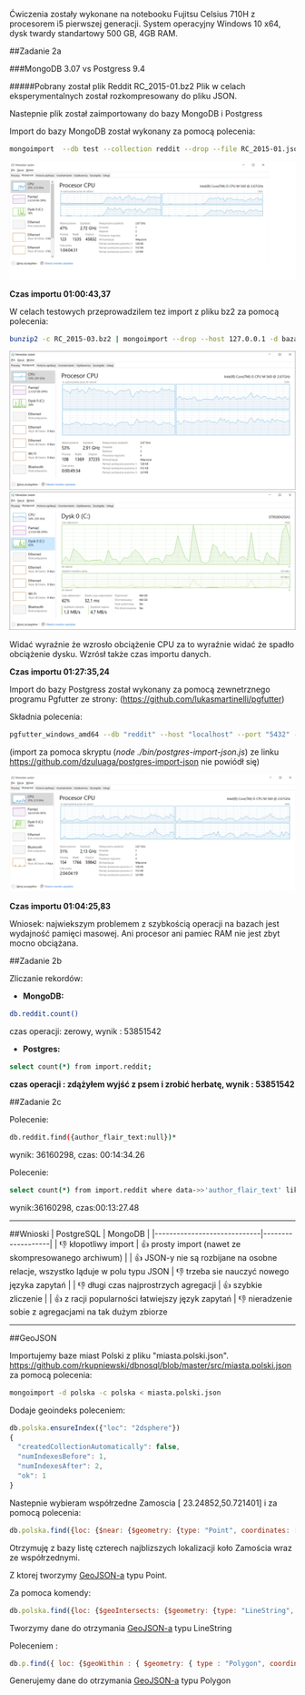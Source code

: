 Ćwiczenia zostały wykonane na notebooku Fujitsu Celsius 710H z procesorem i5 pierwszej generacji. System operacyjny Windows 10 x64, dysk twardy standartowy 500 GB, 4GB RAM.

##Zadanie 2a

###MongoDB 3.07 vs Postgress 9.4

#####Pobrany został plik Reddit RC_2015-01.bz2
Plik w celach eksperymentalnych został rozkompresowany do pliku JSON.

Nastepnie plik został zaimportowany do bazy MongoDB i Postgress

Import do bazy MongoDB został wykonany za pomocą polecenia:

```sh
mongoimport  --db test --collection reddit --drop --file RC_2015-01.json
```

![Wykres pamięci](pic/1.png)

**Czas importu 01:00:43,37**

W celach testowych przeprowadzilem tez import z pliku bz2 za pomocą polecenia:

```sh
bunzip2 -c RC_2015-03.bz2 | mongoimport --drop --host 127.0.0.1 -d baza -c reddit
```

![Wykres pamięci](pic/s1.png)
![Wykres dysku](pic/s2.png)

Widać wyraźnie że wzrosło obciążenie CPU za to wyraźnie widać że spadło obciążenie dysku. Wzrósł także czas importu danych.

**Czas importu 01:27:35,24**




Import do bazy Postgress został wykonany za pomocą zewnetrznego programu Pgfutter ze strony:
(https://github.com/lukasmartinelli/pgfutter)

Składnia polecenia:
```sh
pgfutter_windows_amd64 --db "reddit" --host "localhost" --port "5432" --user "postgres" --pw "martynka" --table "reddit"  json RC_2015-01.json
```

(import za pomoca skryptu (*node ./bin/postgres-import-json.js*) ze linku https://github.com/dzuluaga/postgres-import-json nie powiódł się)

![Wykres pamięci](pic/3.png)

**Czas importu 01:04:25,83**

Wniosek: najwiekszym problemem z szybkością operacji na bazach jest wydajność pamięci masowej. Ani procesor ani pamiec RAM nie jest zbyt mocno obciążana.


##Zadanie 2b

Zliczanie rekordów:

- **MongoDB:**

```sh
db.reddit.count()
```

czas operacji: zerowy, wynik : 53851542

- **Postgres:**  

```sh
select count(*) from import.reddit;
```
**czas operacji : zdążyłem wyjść z psem i zrobić herbatę, wynik : 53851542**


##Zadanie 2c

Polecenie:
```sh
db.reddit.find({author_flair_text:null})*
```
wynik: 36160298,
czas: 00:14:34.26

Polecenie:
```sh
select count(*) from import.reddit where data->>'author_flair_text' like 'null';
```

wynik:36160298,
czas:00:13:27.48




---------------------------------






##Wnioski
| PostgreSQL                  | MongoDB           |
|-----------------------------|-------------------|
| :-1: kłopotliwy import           | :+1: prosty import (nawet ze skompresowanego archiwum)   |
| :+1: JSON-y nie są rozbijane na osobne relacje, wszystko ląduje w polu typu JSON   | :-1: trzeba sie nauczyć nowego języka zapytań  |
| :-1: długi czas najprostrzych agregacji | :+1: szybkie zliczenie |
| :+1: z racji popularności łatwiejszy język zapytań | :-1: nieradzenie sobie z agregacjami na tak dużym zbiorze

----------------------------------
##GeoJSON

Importujemy baze miast Polski z pliku "miasta.polski.json". https://github.com/rkupniewski/dbnosql/blob/master/src/miasta.polski.json
za pomocą polecenia:

```sh
mongoimport -d polska -c polska < miasta.polski.json
```


Dodaje geoindeks poleceniem:

```js
db.polska.ensureIndex({"loc": "2dsphere"})
{
  "createdCollectionAutomatically": false,
  "numIndexesBefore": 1,
  "numIndexesAfter": 2,
  "ok": 1
}
```

Nastepnie wybieram współrzedne Zamoscia [ 23.24852,50.721401] i za pomocą polecenia:

```js
db.polska.find({loc: {$near: {$geometry: {type: "Point", coordinates: [ 23.24852,50.721401]}, $maxDistance: 20000}}}).skip(1).limit(4)
```

Otrzymuję z bazy listę czterech najblizszych lokalizacji koło Zamościa wraz ze współrzednymi.

Z ktorej tworzymy [GeoJSON-a](https://github.com/rkupniewski/dbnosql/blob/master/map.geojson) typu Point.

Za pomoca komendy:

```js
db.polska.find({loc: {$geoIntersects: {$geometry: {type: "LineString", coordinates: [[18.68976,54.361118] ,[21.04191,52.23547]]}}}},{_id=0, city:1})
```

Tworzymy dane do otrzymania [GeoJSON-a](https://github.com/rkupniewski/dbnosql/blob/master/map_line.geojson) typu LineString

Poleceniem :

```js
db.p.find({ loc: {$geoWithin : { $geometry: { type : "Polygon", coordinates: [ [[19.91667,50.083328], [22.566669,51.25], [19.02754,50.258419], [19.91667,50.083328]] ] } } }},{_id:0, name:1} ).limit(3)
```

Generujemy dane do otrzymania [GeoJSON-a](https://github.com/rkupniewski/dbnosql/blob/master/map_polygon1.geojson) typu Polygon
